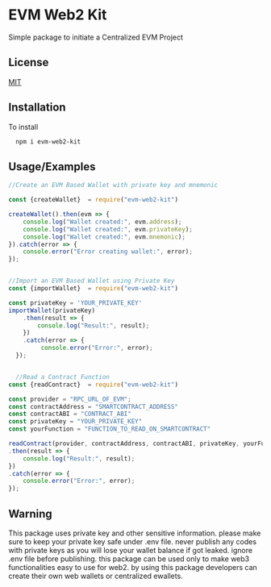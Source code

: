 # EVM Web2 Kit

Simple package to initiate a Centralized EVM Project

## License

[MIT](https://choosealicense.com/licenses/mit/)


## Installation

To install 

```bash
  npm i evm-web2-kit
```


## Usage/Examples

```javascript
//Create an EVM Based Wallet with private key and mnemonic

const {createWallet}  = require("evm-web2-kit")

createWallet().then(evm => {
    console.log("Wallet created:", evm.address);
    console.log("Wallet created:", evm.privateKey);
    console.log("Wallet created:", evm.mnemonic);
}).catch(error => {
    console.error("Error creating wallet:", error);
});


//Import an EVM Based Wallet using Private Key
const {importWallet}  = require("evm-web2-kit")

const privateKey = 'YOUR_PRIVATE_KEY'
importWallet(privateKey)
    .then(result => {
        console.log("Result:", result);
    })
    .catch(error => {
         console.error("Error:", error);
  });


  //Read a Contract Function
const {readContract}  = require("evm-web2-kit")

const provider = "RPC_URL_OF_EVM";
const contractAddress = "SMARTCONTRACT_ADDRESS"
const contractABI = "CONTRACT_ABI"
const privateKey = "YOUR_PRIVATE_KEY"
const yourFunction = "FUNCTION_TO_READ_ON_SMARTCONTRACT"

readContract(provider, contractAddress, contractABI, privateKey, yourFunction)
.then(result => {
    console.log("Result:", result);
})
.catch(error => {
    console.error("Error:", error);
});


```


## Warning

This package uses private key and other sensitive information. please make sure to keep your private key safe under .env file.
never publish any codes with private keys as you will lose your wallet balance if got leaked. ignore .env file before publishing.
this package can be used only to make web3 functionalities easy to use for web2. 
by using this package developers can create their own web wallets or centralized ewallets.

